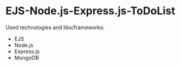 # EJS-Node.js-Express.js-ToDoList

Used technologies and libs/frameworks:

-   EJS
-   Node.js
-   Express.js
-   MongoDB
